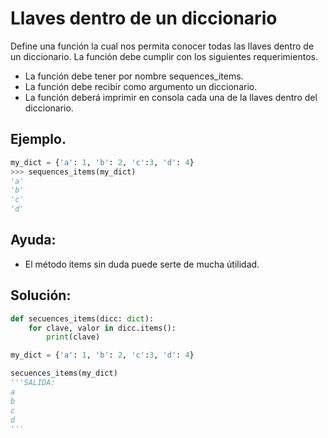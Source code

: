 # Llaves dentro de un diccionario

Define una función la cual nos permita conocer todas las llaves dentro de un diccionario. La función debe cumplir con los siguientes requerimientos.

- La función debe tener por nombre sequences_items.
- La función debe recibir como argumento un diccionario.
- La función deberá imprimir en consola cada una de la llaves dentro del diccionario.

## Ejemplo.

```python
my_dict = {'a': 1, 'b': 2, 'c':3, 'd': 4}
>>> sequences_items(my_dict)
'a'
'b'
'c'
'd'
```

## Ayuda:
- El método items sin duda puede serte de mucha útilidad.

## Solución:
```python
def secuences_items(dicc: dict):
    for clave, valor in dicc.items():
        print(clave)

my_dict = {'a': 1, 'b': 2, 'c':3, 'd': 4}

secuences_items(my_dict) 
'''SALIDA:
a
b
c
d
'''
```